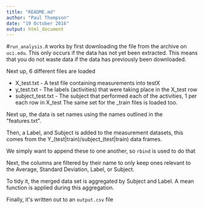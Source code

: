 ```yaml
---
title: "README.md"
author: "Paul Thompson"
date: "19 October 2016"
output: html_document
---
```


#`run_analysis.R` 
works by first downloading the file from the archive on `uci.edu`. This only occurs 
if the data has not yet been extracted. This means that you do not waste data if the data has
previously been downloaded. 

Next up, 6 different files are loaded 

* X_test.txt - A test file containing measurements into testX
* y_test.txt - The labels (activities) that were taking place in the X_test row
* subject_test.txt - The subject that performed each of the activities, 1 per each row in X_test
The same set for the _train files is loaded too.

Next up, the data is set names using the names outlined in the "features.txt". 

Then, a Label, and Subject is added to the measurement datasets, this comes from the Y_(test|train)/subject_(test|train) 
data frames.

We simply want to append these to one another, so `rbind` is used to do that

Next, the columns are filtered by their name to only keep ones relevant to the Average, Standard Deviation, Label, or Subject.

To tidy it, the merged data set is aggregated by Subject and Label. A mean function is applied during this aggregation.

Finally, it's written out to an `output.csv` file
